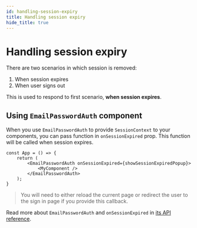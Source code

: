 ```yaml
---
id: handling-session-expiry
title: Handling session expiry
hide_title: true
---
```


# Handling session expiry
There are two scenarios in which session is removed:
1. When session expires
2. When user signs out

This is used to respond to first scenario, **when session expires**.

## Using `EmailPasswordAuth` component
When you use `EmailPasswordAuth` to provide `SessionContext` to your components,
you can pass function in `onSessionExpired` prop. This function will be called when session expires.

```tsx
const App = () => {
    return (
        <EmailPasswordAuth onSessionExpired={showSessionExpiredPopup}>
            <MyComponent />
        </EmailPasswordAuth>
    );
}
```

> You will need to either reload the current page or redirect the user to the sign in page if you provide this callback.

Read more about `EmailPasswordAuth` and `onSessionExpired` in [its API reference](/docs/auth-react/docs/emailpassword/email-password-auth).
